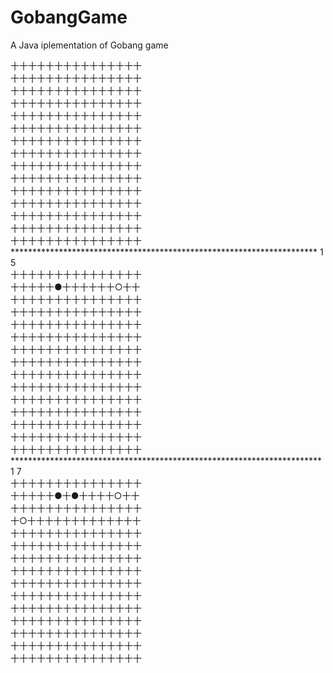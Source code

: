 # GobangGame
A Java iplementation of Gobang game <br/>
<div sytle="font-family:'Times New Roman',Georgia,Serif">
十十十十十十十十十十十十十十十<br/>
十十十十十十十十十十十十十十十<br/>
十十十十十十十十十十十十十十十<br/>
十十十十十十十十十十十十十十十<br/>
十十十十十十十十十十十十十十十<br/>
十十十十十十十十十十十十十十十<br/>
十十十十十十十十十十十十十十十<br/>
十十十十十十十十十十十十十十十<br/>
十十十十十十十十十十十十十十十<br/>
十十十十十十十十十十十十十十十<br/>
十十十十十十十十十十十十十十十<br/>
十十十十十十十十十十十十十十十<br/>
十十十十十十十十十十十十十十十<br/>
十十十十十十十十十十十十十十十<br/>
十十十十十十十十十十十十十十十<br/>
**********************************************************************
1 5<br/>
十十十十十十十十十十十十十十十<br/>
十十十十十●十十十十十十○十十<br/>
十十十十十十十十十十十十十十十<br/>
十十十十十十十十十十十十十十十<br/>
十十十十十十十十十十十十十十十<br/>
十十十十十十十十十十十十十十十<br/>
十十十十十十十十十十十十十十十<br/>
十十十十十十十十十十十十十十十<br/>
十十十十十十十十十十十十十十十<br/>
十十十十十十十十十十十十十十十<br/>
十十十十十十十十十十十十十十十<br/>
十十十十十十十十十十十十十十十<br/>
十十十十十十十十十十十十十十十<br/>
十十十十十十十十十十十十十十十<br/>
十十十十十十十十十十十十十十十<br/>
***********************************************************************
1 7<br/>
十十十十十十十十十十十十十十十<br/>
十十十十十●十●十十十十○十十<br/>
十十十十十十十十十十十十十十十<br/>
十○十十十十十十十十十十十十十<br/>
十十十十十十十十十十十十十十十<br/>
十十十十十十十十十十十十十十十<br/>
十十十十十十十十十十十十十十十<br/>
十十十十十十十十十十十十十十十<br/>
十十十十十十十十十十十十十十十<br/>
十十十十十十十十十十十十十十十<br/>
十十十十十十十十十十十十十十十<br/>
十十十十十十十十十十十十十十十<br/>
十十十十十十十十十十十十十十十<br/>
十十十十十十十十十十十十十十十<br/>
十十十十十十十十十十十十十十十<br/>
</div>
